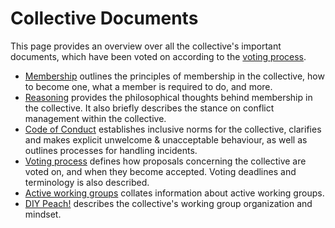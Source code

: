 # Collective Documents
This page provides an overview over all the collective's important documents, which have been voted on according to the [voting process](./voting-process.md).

* [Membership](./membership.md) outlines the principles of membership in the collective, how to become one, what a member is required to do, and more.
* [Reasoning](./reasoning.md) provides the philosophical thoughts behind membership in the collective. It also briefly describes the stance on conflict management within the collective.
* [Code of Conduct](./code-of-conduct.md) establishes inclusive norms for the collective, clarifies and makes explicit unwelcome & unacceptable behaviour, as well as outlines processes for handling incidents.
* [Voting process](./voting-process.md) defines how proposals concerning the collective are voted on, and when they become accepted. Voting deadlines and terminology is also described.
* [Active working groups](./working-groups.md) collates information about active working groups.
* [DIY Peach!](./DIY-Peach!.md) describes the collective's working group organization and mindset.
